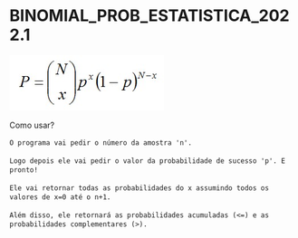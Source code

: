 # BINOMIAL_PROB_ESTATISTICA_2022.1

![Fórmula](https://github.com/alcantar0/BINOMIAL_PROB_ESTATISTICA_2022.1/blob/8f03a79c0db3de16c6a548d26c7be14873c5a544/binomial-distribution-2850803930.jpeg "Fórmula Distribuição Binomial")


Como usar?

	O programa vai pedir o número da amostra 'n'.

	Logo depois ele vai pedir o valor da probabilidade de sucesso 'p'. E pronto!

	Ele vai retornar todas as probabilidades do x assumindo todos os valores de x=0 até o n+1.

	Além disso, ele retornará as probabilidades acumuladas (<=) e as probabilidades complementares (>).
